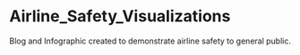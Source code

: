 # Airline_Safety_Visualizations
Blog and Infographic created to demonstrate airline safety to general public.
